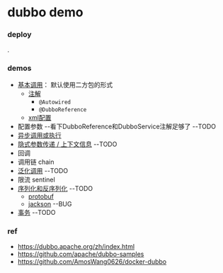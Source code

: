 # dubbo demo

### deploy

.

### demos

* [基本调用](./demos/basic)： 默认使用二方包的形式
    * [注解](./demos/basic/annotation_config)
        * `@Autowired`
        * `@DubboReference`
    * [xml配置](./demos/basic/xml_config)
* 配置参数                                                                   --看下DubboReference和DubboService注解足够了 --TODO
* [异步调用或执行](./demos/async_and_sync)
* [隐式参数传递 / 上下文信息](./demos/context) --TODO
* 回调
* 调用链 chain
* [泛化调用](./demos/generic) --TODO
* 限流 sentinel
* [序列化和反序列化](./demos/serialization) --TODO
    * [protobuf](./demos/serialization/protobuf)
    * [jackson](./demos/serialization/jackson) --BUG
* [事务](./demos/transaction) --TODO

### ref

* https://dubbo.apache.org/zh/index.html
* https://github.com/apache/dubbo-samples
* https://github.com/AmosWang0626/docker-dubbo
